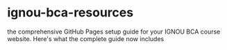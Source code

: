 # ignou-bca-resources
 the comprehensive GitHub Pages setup guide for your IGNOU BCA course website. Here's what the complete guide now includes
